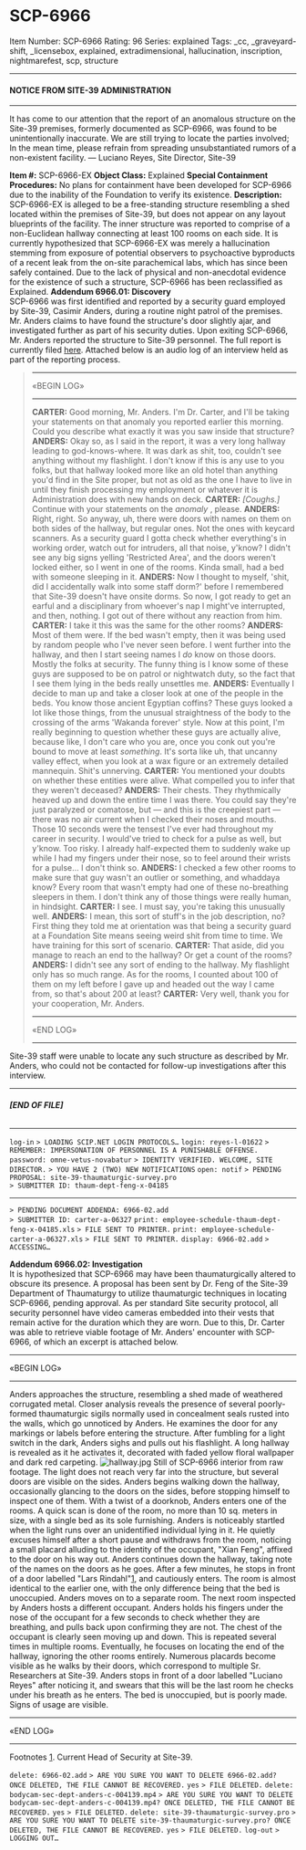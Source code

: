 # SCP-6966
Item Number: SCP-6966
Rating: 96
Series: explained
Tags: _cc, _graveyard-shift, _licensebox, explained, extradimensional, hallucination, inscription, nightmarefest, scp, structure

---

#### NOTICE FROM SITE-39 ADMINISTRATION
* * *
It has come to our attention that the report of an anomalous structure on the Site-39 premises, formerly documented as SCP-6966, was found to be unintentionally inaccurate. We are still trying to locate the parties involved; In the mean time, please refrain from spreading unsubstantiated rumors of a non-existent facility.
— Luciano Reyes, Site Director, Site-39
  
  
  
  
**Item #:** SCP-6966-EX 
**Object Class:** Explained
**Special Containment Procedures:** No plans for containment have been developed for SCP-6966 due to the inability of the Foundation to verify its existence.
**Description:** SCP-6966-EX is alleged to be a free-standing structure resembling a shed located within the premises of Site-39, but does not appear on any layout blueprints of the facility. The inner structure was reported to comprise of a non-Euclidean hallway connecting at least 100 rooms on each side.
It is currently hypothesized that SCP-6966-EX was merely a hallucination stemming from exposure of potential observers to psychoactive byproducts of a recent leak from the on-site parachemical labs, which has since been safely contained. Due to the lack of physical and non-anecdotal evidence for the existence of such a structure, SCP-6966 has been reclassified as Explained.
**Addendum 6966.01: Discovery**  
SCP-6966 was first identified and reported by a security guard employed by Site-39, Casimir Anders, during a routine night patrol of the premises. Mr. Anders claims to have found the structure's door slightly ajar, and investigated further as part of his security duties.
Upon exiting SCP-6966, Mr. Anders reported the structure to Site-39 personnel. The full report is currently filed [here](javascript:;). Attached below is an audio log of an interview held as part of the reporting process.
> * * *
> «BEGIN LOG»
> * * *
> **CARTER:** Good morning, Mr. Anders. I'm Dr. Carter, and I'll be taking your statements on that anomaly you reported earlier this morning. Could you describe what exactly it was you saw inside that structure?
> **ANDERS:** Okay so, as I said in the report, it was a very long hallway leading to god-knows-where. It was dark as shit, too, couldn't see anything without my flashlight. I don't know if this is any use to you folks, but that hallway looked more like an old hotel than anything you'd find in the Site proper, but not as old as the one I have to live in until they finish processing my employment or whatever it is Administration does with new hands on deck.
> **CARTER:** _[Coughs.]_ Continue with your statements on the _anomaly_ , please.
> **ANDERS:** Right, right. So anyway, uh, there were doors with names on them on both sides of the hallway, but regular ones. Not the ones with keycard scanners. As a security guard I gotta check whether everything's in working order, watch out for intruders, all that noise, y'know? I didn't see any big signs yelling 'Restricted Area', and the doors weren't locked either, so I went in one of the rooms. Kinda small, had a bed with someone sleeping in it.
> **ANDERS:** Now I thought to myself, 'shit, did I accidentally walk into some staff dorm?' before I remembered that Site-39 doesn't have onsite dorms. So now, I got ready to get an earful and a disciplinary from whoever's nap I might've interrupted, and then, nothing. I got out of there without any reaction from him.
> **CARTER:** I take it this was the same for the other rooms?
> **ANDERS:** Most of them were. If the bed wasn't empty, then it was being used by random people who I've never seen before. I went further into the hallway, and then I start seeing names I _do_ know on those doors. Mostly the folks at security. The funny thing is I know some of these guys are supposed to be on patrol or nightwatch duty, so the fact that I see them lying in the beds really unsettles me.
> **ANDERS:** Eventually I decide to man up and take a closer look at one of the people in the beds. You know those ancient Egyptian coffins? These guys looked a lot like those things, from the unusual straightness of the body to the crossing of the arms 'Wakanda forever' style. Now at this point, I'm really beginning to question whether these guys are actually alive, because like, I don't care who you are, once you conk out you're bound to move at least _something_. It's sorta like uh, that uncanny valley effect, when you look at a wax figure or an extremely detailed mannequin. Shit's unnerving.
> **CARTER:** You mentioned your doubts on whether these entities were alive. What compelled you to infer that they weren't deceased?
> **ANDERS:** Their chests. They rhythmically heaved up and down the entire time I was there. You could say they're just paralyzed or comatose, but — and this is the creepiest part — there was no air current when I checked their noses and mouths. Those 10 seconds were the tensest I've ever had throughout my career in security. I would've tried to check for a pulse as well, but y'know. Too risky. I already half-expected them to suddenly wake up while I had my fingers under their nose, so to feel around their wrists for a pulse… I don't think so.
> **ANDERS:** I checked a few other rooms to make sure that guy wasn't an outlier or something, and whaddaya know? Every room that wasn't empty had one of these no-breathing sleepers in them. I don't think any of those things were really human, in hindsight.
> **CARTER:** I see. I must say, you're taking this unusually well.
> **ANDERS:** I mean, this sort of stuff's in the job description, no? First thing they told me at orientation was that being a security guard at a Foundation Site means seeing weird shit from time to time. We have training for this sort of scenario.
> **CARTER:** That aside, did you manage to reach an end to the hallway? Or get a count of the rooms?
> **ANDERS:** I didn't see any sort of ending to the hallway. My flashlight only has so much range. As for the rooms, I counted about 100 of them on my left before I gave up and headed out the way I came from, so that's about 200 at least?
> **CARTER:** Very well, thank you for your cooperation, Mr. Anders.
> * * *
> «END LOG»
> * * *
Site-39 staff were unable to locate any such structure as described by Mr. Anders, who could not be contacted for follow-up investigations after this interview.
* * *
###### **[END OF FILE]**
* * *
  
  

`log-in`
`> LOADING SCIP.NET LOGIN PROTOCOLS…`
`login: reyes-l-01622`
`> REMEMBER: IMPERSONATION OF PERSONNEL IS A PUNISHABLE OFFENSE.`
`password: omne-vetus-novabatur`
`> IDENTITY VERIFIED. WELCOME, SITE DIRECTOR.`
`> YOU HAVE 2 (TWO) NEW NOTIFICATIONS`
`open: notif`
`> PENDING PROPOSAL: site-39-thaumaturgic-survey.pro`  
`> SUBMITTER ID: thaum-dept-feng-x-04185`
* * *
`> PENDING DOCUMENT ADDENDA: 6966-02.add`  
`> SUBMITTER ID: carter-a-06327`
`print: employee-schedule-thaum-dept-feng-x-04185.xls`
`> FILE SENT TO PRINTER.`
`print: employee-schedule-carter-a-06327.xls`
`> FILE SENT TO PRINTER.`
`display: 6966-02.add`
`> ACCESSING…`  

  
  

**Addendum 6966.02: Investigation**  
It is hypothesized that SCP-6966 may have been thaumaturgically altered to obscure its presence. A proposal has been sent by Dr. Feng of the Site-39 Department of Thaumaturgy to utilize thaumaturgic techniques in locating SCP-6966, pending approval.
As per standard Site security protocol, all security personnel have video cameras embedded into their vests that remain active for the duration which they are worn. Due to this, Dr. Carter was able to retrieve viable footage of Mr. Anders' encounter with SCP-6966, of which an excerpt is attached below.
* * *
«BEGIN LOG»
* * *
Anders approaches the structure, resembling a shed made of weathered corrugated metal. Closer analysis reveals the presence of several poorly-formed thaumaturgic sigils normally used in concealment seals rusted into the walls, which go unnoticed by Anders. He examines the door for any markings or labels before entering the structure. After fumbling for a light switch in the dark, Anders sighs and pulls out his flashlight. A long hallway is revealed as it he activates it, decorated with faded yellow floral wallpaper and dark red carpeting.
![hallway.jpg](http://scpdsandbox.wdfiles.com/local--files/shelter/hallway.jpg)
Still of SCP-6966 interior from raw footage.
The light does not reach very far into the structure, but several doors are visible on the sides. Anders begins walking down the hallway, occasionally glancing to the doors on the sides, before stopping himself to inspect one of them. With a twist of a doorknob, Anders enters one of the rooms.
A quick scan is done of the room, no more than 10 sq. meters in size, with a single bed as its sole furnishing. Anders is noticeably startled when the light runs over an unidentified individual lying in it. He quietly excuses himself after a short pause and withdraws from the room, noticing a small placard alluding to the identity of the occupant, "Xian Feng", affixed to the door on his way out.
Anders continues down the hallway, taking note of the names on the doors as he goes. After a few minutes, he stops in front of a door labelled "Lars Rindahl"[1](javascript:;), and cautiously enters. The room is almost identical to the earlier one, with the only difference being that the bed is unoccupied. Anders moves on to a separate room.
The next room inspected by Anders hosts a different occupant. Anders holds his fingers under the nose of the occupant for a few seconds to check whether they are breathing, and pulls back upon confirming they are not. The chest of the occupant is clearly seen moving up and down.
This is repeated several times in multiple rooms. Eventually, he focuses on locating the end of the hallway, ignoring the other rooms entirely. Numerous placards become visible as he walks by their doors, which correspond to multiple Sr. Researchers at Site-39. Anders stops in front of a door labelled "Luciano Reyes" after noticing it, and swears that this will be the last room he checks under his breath as he enters.
The bed is unoccupied, but is poorly made. Signs of usage are visible.
* * *
«END LOG»
* * *
Footnotes
[1](javascript:;). Current Head of Security at Site-39.
  
  
  
  
  
  
  
  
`delete: 6966-02.add`
`> ARE YOU SURE YOU WANT TO DELETE 6966-02.add? ONCE DELETED, THE FILE CANNOT BE RECOVERED.`
`yes`
`> FILE DELETED.`
`delete: bodycam-sec-dept-anders-c-004139.mp4`
`> ARE YOU SURE YOU WANT TO DELETE bodycam-sec-dept-anders-c-004139.mp4? ONCE DELETED, THE FILE CANNOT BE RECOVERED.`
`yes`
`> FILE DELETED.`
`delete: site-39-thaumaturgic-survey.pro`
`> ARE YOU SURE YOU WANT TO DELETE site-39-thaumaturgic-survey.pro? ONCE DELETED, THE FILE CANNOT BE RECOVERED.`
`yes`
`> FILE DELETED.`
`log-out`
`> LOGGING OUT…`